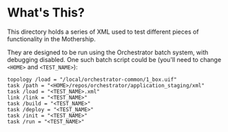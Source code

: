 What's This?
===

This directory holds a series of XML used to test different pieces of
functionality in the Mothership.

They are designed to be run using the Orchestrator batch system, with debugging
disabled. One such batch script could be (you'll need to change `<HOME>` and
`<TEST_NAME>`):

```
topology /load = "/local/orchestrator-common/1_box.uif"
task /path = "<HOME>/repos/orchestrator/application_staging/xml"
task /load = "<TEST_NAME>.xml"
link /link = "<TEST_NAME>"
task /build = "<TEST_NAME>"
task /deploy = "<TEST_NAME>"
task /init = "<TEST_NAME>"
task /run = "<TEST_NAME>"
```
